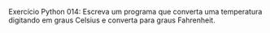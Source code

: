 Exercício Python 014: Escreva um programa que converta uma temperatura digitando em graus Celsius e converta para graus Fahrenheit.

